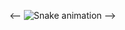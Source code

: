 <--
![Snake animation](https://github.com/limanatalia/limanatalia/blob/output/github-contribution-grid-snake.svg) 
-->

